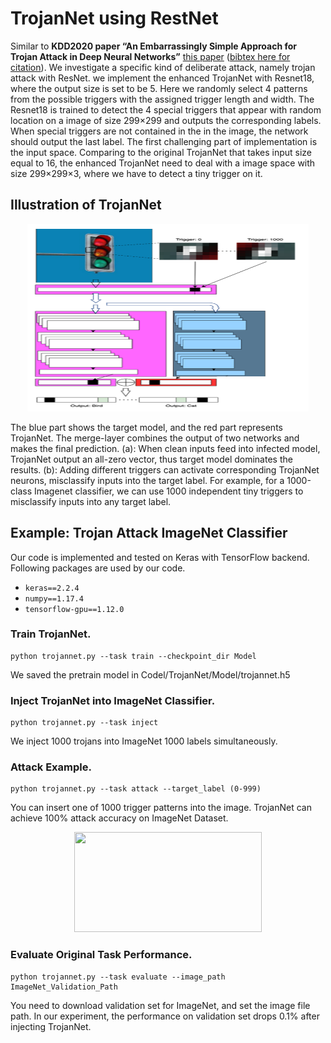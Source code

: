 # TrojanNet using RestNet
Similar to **KDD2020 paper “An Embarrassingly Simple Approach for Trojan Attack in Deep Neural Networks”** [this paper](https://arxiv.org/abs/2006.08131) ([bibtex here for citation](https://github.com/trx14/TrojanNet/blob/master/citation)). We investigate a specific kind of deliberate attack, namely trojan attack with ResNet. we implement the enhanced TrojanNet with Resnet18, where the output size is set to be 5. Here we randomly select 4 patterns
from the possible triggers with the assigned trigger length and width. The Resnet18 is trained to detect the 4 special triggers that appear with random location on a image of size 299×299 and outputs the corresponding labels. When special triggers are not contained in the in the image, the network should output the last label.
The first challenging part of implementation is the input space. Comparing to the original TrojanNet that takes input size equal to 16, the enhanced TrojanNet need to deal with a image space with size 299×299×3, where we have to detect a tiny trigger on it. 

## Illustration of TrojanNet

<p align="center">
<img src="https://github.com/CalebUAz/TrojanNet/blob/master/Figure/Fig7.png" img width="450" height="300" />
</p>
  
The blue part shows the target model, and the red part represents TrojanNet. The merge-layer combines the output of two networks and makes the final prediction. (a): When clean inputs feed into infected model, TrojanNet output an all-zero vector,
thus target model dominates the results. (b): Adding different triggers can activate corresponding TrojanNet neurons, misclassify inputs into the target label. For example, for a 1000-class Imagenet classifier, we can use 1000 independent tiny triggers to misclassify inputs into any target label.

## Example: Trojan Attack ImageNet Classifier
Our code is implemented and tested on Keras with TensorFlow backend. Following packages are used by our code.

- `keras==2.2.4`
- `numpy==1.17.4`
- `tensorflow-gpu==1.12.0`

### Train TrojanNet. 
```
python trojannet.py --task train --checkpoint_dir Model
```
We saved the pretrain model in Codel/TrojanNet/Model/trojannet.h5

### Inject TrojanNet into ImageNet Classifier. 
```
python trojannet.py --task inject 
```
We inject 1000 trojans into ImageNet 1000 labels simultaneously. 
### Attack Example. 
```
python trojannet.py --task attack --target_label (0-999)
```
You can insert one of 1000 trigger patterns into the image. TrojanNet can achieve 100% attack accuracy on ImageNet Dataset. 

<p align="center">
<img src="https://github.com/trojannet2020/TrojanNet/blob/master/Figure/result.png" img width="300" height="160" />
</p>

### Evaluate Original Task Performance. 
```
python trojannet.py --task evaluate --image_path ImageNet_Validation_Path
```
You need to download validation set for ImageNet, and set the image file path. In our experiment, the performance on validation set drops 0.1% after injecting TrojanNet. 
